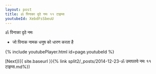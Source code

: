 ```yaml
---
layout: post
title: ॐ पिनाका दृठे नमः ११ टाइम्स
youtubeId: XebdFsSbeuU
---
```

 
 
 ॐ पिनाका दृठे नमः  
 
 -  जो पिनाक नामक धनुष को धारण करता है 
 
  
 
  
 
 
 
 
 
 


{% include youtubePlayer.html id=page.youtubeId %}
 
[Next]({{ site.baseurl }}{% link  split2/_posts/2014-12-23-ॐ उमापतये नमः ११ टाइम्स.md%})
 
